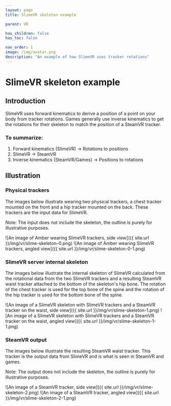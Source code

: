```yaml
---
layout: page
title: SlimeVR skeleton example

parent: VR

has_children: false
has_toc: false

nav_order: 1
image: /img/avatar.png
description: "An example of how SlimeVR uses tracker rotations"
---
```


# SlimeVR skeleton example

## Introduction

SlimeVR uses forward kinematics to derive a position of a point on your body from tracker rotations. Games generally use inverse kinematics to get the rotations for their skeleton to match the position of a SteamVR tracker.

### To summarize:

1. Forward kinematics (SlimeVR) -> Rotations to positions
2. SlimeVR -> SteamVR
3. Inverse kinematics (SteamVR/Games) -> Positions to rotations

## Illustration

### Physical trackers

The images below illustrate wearing two physical trackers, a chest tracker mounted on the front and a hip tracker mounted on the back. These trackers are the input data for SlimeVR.

Note: The input does not include the skeleton, the outline is purely for illustrative purposes.

![An image of Amber wearing SlimeVR trackers, side view]({{ site.url }}/img/vr/slime-skeleton-0.png)
![An image of Amber wearing SlimeVR trackers, angled view]({{ site.url }}/img/vr/slime-skeleton-0-1.png)

### SlimeVR server internal skeleton

The images below illustrate the internal skeleton of SlimeVR calculated from the rotational data from the two SlimeVR trackers and a resulting SteamVR waist tracker attached to the bottom of the skeleton's hip bone. The rotation of the chest tracker is used for the top bone of the spine and the rotation of the hip tracker is used for the bottom bone of the spine.

![An image of a SlimeVR skeleton with SlimeVR trackers and a SteamVR tracker on the waist, side view]({{ site.url }}/img/vr/slime-skeleton-1.png)
![An image of a SlimeVR skeleton with SlimeVR trackers and a SteamVR tracker on the waist, angled view]({{ site.url }}/img/vr/slime-skeleton-1-1.png)

### SteamVR output

The images below illustrate the resulting SteamVR waist tracker. This tracker is the output data from SlimeVR and is what is seen in SteamVR and games.

Note: The output does not include the skeleton, the outline is purely for illustrative purposes.

![An image of a SteamVR tracker, side view]({{ site.url }}/img/vr/slime-skeleton-2.png)
![An image of a SteamVR tracker, angled view]({{ site.url }}/img/vr/slime-skeleton-2-1.png)
